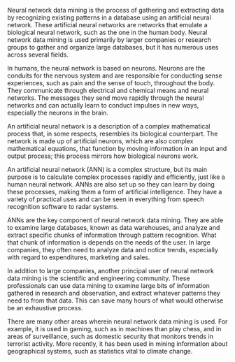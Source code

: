 Neural network data mining is the process of gathering and extracting data by recognizing existing patterns in a database using an artificial neural network. These artificial neural networks are networks that emulate a biological neural network, such as the one in the human body. Neural network data mining is used primarily by larger companies or research groups to gather and organize large databases, but it has numerous uses across several fields.

In humans, the neural network is based on neurons. Neurons are the conduits for the nervous system and are responsible for conducting sense experiences, such as pain and the sense of touch, throughout the body. They communicate through electrical and chemical means and neural networks. The messages they send move rapidly through the neural networks and can actually learn to conduct impulses in new ways, especially the neurons in the brain.

An artificial neural network is a description of a complex mathematical process that, in some respects, resembles its biological counterpart. The network is made up of artificial neurons, which are also complex mathematical equations, that function by moving information in an input and output process; this process mirrors how biological neurons work.

An artificial neural network (ANN) is a complex structure, but its main purpose is to calculate complex processes rapidly and efficiently, just like a human neural network. ANNs are also set up so they can learn by doing these processes, making them a form of artificial intelligence. They have a variety of practical uses and can be seen in everything from speech recognition software to radar systems.

ANNs are the key component of neural network data mining. They are able to examine large databases, known as data warehouses, and analyze and extract specific chunks of information through pattern recognition. What that chunk of information is depends on the needs of the user. In large companies, they often need to analyze data and notice trends, especially with regard to expenditures, marketing and sales.

In addition to large companies, another principal user of neural network data mining is the scientific and engineering community. These professionals can use data mining to examine large bits of information gathered in research and observation, and extract whatever patterns they need to from that data. This can save many hours of what would otherwise be an exhaustive process.

There are many other areas wherein neural network data mining is used. For example, it is used in gaming, such as in machines than play chess, and in areas of surveillance, such as domestic security that monitors trends in terrorist activity. More recently, it has been used in mining information about geographical systems, such as statistics vital to climate change.
